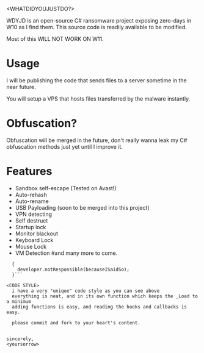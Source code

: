<WHATDIDYOUJUSTDO?>

WDYJD is an open-source C# ransomware project exposing zero-days in W10 as I find them. This source code is readily available to be modified.

Most of this WILL NOT WORK ON W11.

# Usage

I will be publishing the code that sends files to a server sometime in the near future.

You will setup a VPS that hosts files transferred by the malware instantly.

# Obfuscation?

Obfuscation will be merged in the future, don't really wanna leak my C# obfuscation methods just yet until I improve it.

# Features

- Sandbox self-escape (Tested on Avast!)
- Auto-rehash
- Auto-rename
- USB Payloading (soon to be merged into this project)
- VPN detecting
- Self destruct
- Startup lock
- Monitor blackout
- Keyboard Lock
- Mouse Lock
- VM Detection
#and many more to come.


  
```if(used.forMalicious)
  {
    developer.notResponsible(becauseISaidSo);
  }```
  
<CODE STYLE>
  i have a very "unique" code style as you can see above
  everything is neat, and in its own function which keeps the _Load to a minimum
  adding functions is easy, and reading the hooks and callbacks is easy.
  
  please commit and fork to your heart's content.
  

sincerely,
<yoursorrow>
